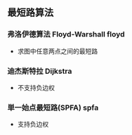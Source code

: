 ## 最短路算法

### 弗洛伊德算法 Floyd-Warshall floyd
- 求图中任意两点之间的最短路

### 迪杰斯特拉 Dijkstra
- 不支持负边权

### 単一始点最短路(SPFA) spfa
- 支持负边权

